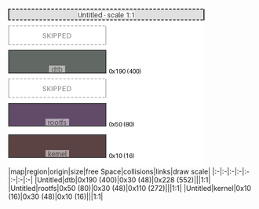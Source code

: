 ![memory map diagram](test_generate_doc_example_normal_redux.png)
|map|region|origin|size|free Space|collisions|links|draw scale|
|:-|:-|:-|:-|:-|:-|:-|:-|
|Untitled|<span style='color:(47, 54, 49)'>dtb</span>|0x190 (400)|0x30 (48)|0x228 (552)|||1:1|
|Untitled|<span style='color:(47, 15, 56)'>rootfs</span>|0x50 (80)|0x30 (48)|0x110 (272)|||1:1|
|Untitled|<span style='color:(38, 5, 5)'>kernel</span>|0x10 (16)|0x30 (48)|0x10 (16)|||1:1|

